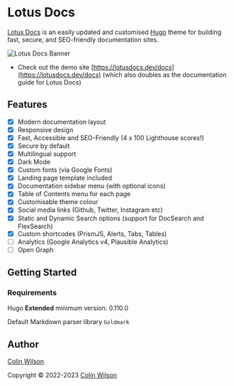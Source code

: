 # Lotus Docs

[Lotus Docs](https://lotusdocs.dev) is an easily updated and customised [Hugo](https://gohugo.io/) theme for building fast, secure, and SEO-friendly documentation sites.

![Lotus Docs Banner](https://res.cloudinary.com/lotuslabs/image/upload/v1688172563/Lotus%20Docs/Social%20Media/lotus_docs_banner_mockup_v1.0_opt_oab0aq.jpg)

- Check out the demo site [https://lotusdocs.dev/docs](https://lotusdocs.dev/docs) (which also doubles as the documentation guide for Lotus Docs)

## Features

* [x] Modern documentation layout
* [x] Responsive design
* [x] Fast, Accessible and SEO-Friendly (4 x 100 Lighthouse scores!)
* [x] Secure by default
* [x] Multilingual support
* [x] Dark Mode
* [x] Custom fonts (via Google Fonts)
* [x] Landing page template included
* [x] Documentation sidebar menu (with optional icons)
* [x] Table of Contents menu for each page
* [x] Customisable theme colour
* [x] Social media links (Github, Twitter, Instagram etc)
* [x] Static and Dynamic Search options (support for DocSearch and FlexSearch)
* [x] Custom shortcodes (PrismJS, Alerts, Tabs, Tables)
* [ ] Analytics (Google Analytics v4, Plausible Analytics)
* [ ] Open Graph

## Getting Started

### Requirements

Hugo **Extended** minimum version: 0.110.0

Default Markdown parser library `Goldmark`

## Author

[Colin Wilson](https://github.com/colinwilson)

Copyright © 2022-2023 [Colin Wilson](https://github.com/colinwilson)